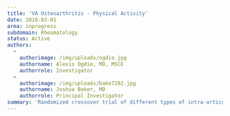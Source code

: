 ```yaml
---
title: 'VA Osteoarthritis - Physical Activity'
date: 2018-03-01
area: inprogress
subdomain: Rheumatology
status: Active
authors:
  - 
    authorimage: /img/uploads/ogdie.jpg
    authorname: Alexis Ogdie, MD, MSCE
    authorrole: Investigator
  - 
    authorimage: /img/uploads/bake7292.jpg
    authorname: Joshua Baker, MD
    authorrole: Principal Investigator
summary: 'Randomized crossover trial of different types of intra-articular injections (population: osteoarthritis at the VA). WTH to be used to monitor physical activity (activity monitors) and patient-reported outcomes over the 3 months after each injection. Financial incentives will also be used to promote adherence to the completion of the patient-reported outcomes.'
---
```

